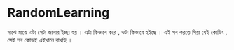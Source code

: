 RandomLearning
==============

মাঝে মাঝে এটা সেটা জানার ইচ্ছা হয় । এটা কিভাবে করে , ওটা কিভাবে হইছে । এই সব করতে গিয়া যেই কোডিং , সেই সব কোডই এইখানে রাখছি ।
